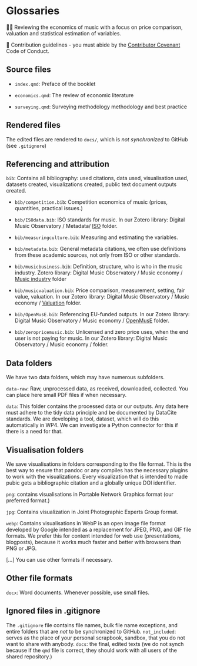 # Glossaries

🙋‍♀️ Reviewing the economics of music with a focus on price comparison, valuation and statistical estimation of variables.

🌈 Contribution guidelines - you must abide by the [Contributor Covenant](https://www.contributor-covenant.org/version/2/1/code_of_conduct/) Code of Conduct.

## Source files

-   `index.qmd`: Preface of the booklet

-   `economics.qmd`: The review of economic literature

-   `surveying.qmd`: Surveying methodology methodology and best practice

## Rendered files

The edited files are rendered to `docs/`, which is *not synchronized* to GitHub (see `.gitignore`)

## Referencing and attribution

`bib`: Contains all bibliography: used citations, data used, visualisation used, datasets created, visualizations created, public text document outputs created.

-   `bib/competition.bib`: Competition economics of music (prices, quantities, practical issues.)

-   `bib/ISOdata.bib`: ISO standards for music. In our Zotero library: Digital Music Observatory / Metadata/ [ISO](https://www.zotero.org/groups/4559070/digital_music_observatory/collections/BYIWWB7F) folder.

-   `bib/measuringculture.bib`: Measuring and estimating the variables.

-   `bib/metadata.bib`: General metadata citations, we often use definitions from these academic sources, not only from ISO or other standards.

-   `bib/musicbusiness.bib`: Definition, structure, who is who in the music industry. Zotero library: Digital Music Observatory / Music economy / [Music industry](https://www.zotero.org/groups/4559070/digital_music_observatory/collections/ECPH557H) folder

-   `bib/musicvaluation.bib`: Price comparison, measurement, setting, fair value, valuation. In our Zotero library: Digital Music Observatory / Music economy / [Valuation](https://www.zotero.org/groups/4559070/digital_music_observatory/collections/I4JUEB4C) folder.

-   `bib/OpenMusE.bib`: Referencing EU-funded outputs. In our Zotero library: Digital Music Observatory / Music economy / [OpenMusE](https://www.zotero.org/groups/4559070/digital_music_observatory/collections/DHYH93EKhttps://www.zotero.org/groups/4559070/digital_music_observatory/collections/DHYH93EK) folder.

-   `bib/zeropricemusic.bib`: Unlicensed and zero price uses, when the end user is not paying for music. In our Zotero library: Digital Music Observatory / Music economy / folder.

## Data folders

We have two data folders, which may have numerous subfolders.

`data-raw`: Raw, unprocessed data, as received, downloaded, collected. You can place here small PDF files if when necessary.

`data`: This folder contains the processed data or our outputs. Any data here must adhere to the tidy data principle and be documented by DataCite standards. We are developing a tool, dataset, which will do this automatically in WP4. We can investigate a Python connector for this if there is a need for that.

## Visualisation folders

We save visualisations in folders corresponding to the file format. This is the best way to ensure that pandoc or any compiles has the necessary plugins to work with the visualizations. Every visualization that is intended to made pubic gets a bibliographic citation and a globally unique DOI identifier.

`png`: contains visualisations in Portable Network Graphics format (our preferred format.)

`jpg`: Contains visualization in Joint Photographic Experts Group format.

`webp`: Contains visualisations in WebP is an open image file format developed by Google intended as a replacement for JPEG, PNG, and GIF file formats. We prefer this for content intended for web use (presentations, blogposts), because it works much faster and better with browsers than PNG or JPG.

\[…\] You can use other formats if necessary.

## Other file formats

`docx`: Word documents. Whenever possible, use small files.

## Ignored files in .gitignore

The `.gitignore` file contains file names, bulk file name exceptions, and entire folders that are *not* to be synchronized to GitHub. `not_included`: serves as the place of your personal scrapbook, sandbox, that you do not want to share with anybody. `docs`: the final, edited texts (we do not synch because if the `qmd` file is correct, they should work with all users of the shared repository.)
